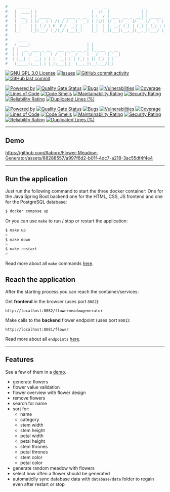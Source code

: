 ````bash
#    ______ _                          __  __                _                
#   |  ____| |                        |  \/  |              | |               
#   | |__  | | _____      _____ _ __  | \  / | ___  __ _  __| | _____      __ 
#   |  __| | |/ _ \ \ /\ / / _ \ '__| | |\/| |/ _ \/ _` |/ _` |/ _ \ \ /\ / / 
#   | |    | | (_) \ V  V /  __/ |    | |  | |  __/ (_| | (_| | (_) \ V  V /  
#   |_|    |_|\___/ \_/\_/ \___|_|    |_|  |_|\___|\__,_|\__,_|\___/ \_/\_/                                        
#
#    _____                           _             
#   / ____|                         | |            
#  | |  __  ___ _ __   ___ _ __ __ _| |_ ___  _ __ 
#  | | |_ |/ _ | '_ \ / _ | '__/ _` | __/ _ \| '__|
#  | |__| |  __| | | |  __| | | (_| | || (_) | |   
#   \_____|\___|_| |_|\___|_|  \__,_|\__\___/|_|                                                      
````
    
                                                                                                                                                                                                                                                      

[![GNU GPL 3.0 License](https://img.shields.io/badge/license-MIT-brightgreen.svg)](https://github.com/Raboro/Flower-Meadow-Generator/blob/main/LICENSE)
[![Issues](https://img.shields.io/github/issues/Raboro/Flower-Meadow-Generator.svg)](https://github.com/Raboro/Flower-Meadow-Generator/issues)
[![GitHub commit activity](https://img.shields.io/github/commit-activity/y/Raboro/Flower-Meadow-Generator)](https://github.com/Raboro/Flower-Meadow-Generator)
[![GitHub last commit](https://img.shields.io/github/last-commit/Raboro/Flower-Meadow-Generator)](https://github.com/Raboro/Flower-Meadow-Generator)

[![Powered by](https://img.shields.io/badge/powered%20by%20java-orange.svg?logo=OpenJDK&logoColor=white)]()
[![Quality Gate Status](https://sonarcloud.io/api/project_badges/measure?project=raboro_Flower-Meadow-Generator_Backend&metric=alert_status)](https://sonarcloud.io/summary/new_code?id=raboro_Flower-Meadow-Generator_Backend)
[![Bugs](https://sonarcloud.io/api/project_badges/measure?project=raboro_Flower-Meadow-Generator_Backend&metric=bugs)](https://sonarcloud.io/summary/new_code?id=raboro_Flower-Meadow-Generator_Backend)
[![Vulnerabilities](https://sonarcloud.io/api/project_badges/measure?project=raboro_Flower-Meadow-Generator_Backend&metric=vulnerabilities)](https://sonarcloud.io/summary/new_code?id=raboro_Flower-Meadow-Generator_Backend)
[![Coverage](https://sonarcloud.io/api/project_badges/measure?project=raboro_Flower-Meadow-Generator_Backend&metric=coverage)](https://sonarcloud.io/summary/new_code?id=raboro_Flower-Meadow-Generator_Backend)
[![Lines of Code](https://sonarcloud.io/api/project_badges/measure?project=raboro_Flower-Meadow-Generator_Backend&metric=ncloc)](https://sonarcloud.io/summary/new_code?id=raboro_Flower-Meadow-Generator_Backend)
[![Code Smells](https://sonarcloud.io/api/project_badges/measure?project=raboro_Flower-Meadow-Generator_Backend&metric=code_smells)](https://sonarcloud.io/summary/new_code?id=raboro_Flower-Meadow-Generator_Backend)
[![Maintainability Rating](https://sonarcloud.io/api/project_badges/measure?project=raboro_Flower-Meadow-Generator_Backend&metric=sqale_rating)](https://sonarcloud.io/summary/new_code?id=raboro_Flower-Meadow-Generator_Backend)
[![Security Rating](https://sonarcloud.io/api/project_badges/measure?project=raboro_Flower-Meadow-Generator_Backend&metric=security_rating)](https://sonarcloud.io/summary/new_code?id=raboro_Flower-Meadow-Generator_Backend)
[![Reliability Rating](https://sonarcloud.io/api/project_badges/measure?project=raboro_Flower-Meadow-Generator_Backend&metric=reliability_rating)](https://sonarcloud.io/summary/new_code?id=raboro_Flower-Meadow-Generator_Backend)
[![Duplicated Lines (%)](https://sonarcloud.io/api/project_badges/measure?project=raboro_Flower-Meadow-Generator_Backend&metric=duplicated_lines_density)](https://sonarcloud.io/summary/new_code?id=raboro_Flower-Meadow-Generator_Backend)

[![Powered by](https://img.shields.io/badge/powered%20by%20javascript-black.svg?logo=Javascript&logoColor=yellow)]()
[![Quality Gate Status](https://sonarcloud.io/api/project_badges/measure?project=raboro_Flower-Meadow-Generator_Frontend&metric=alert_status)](https://sonarcloud.io/summary/new_code?id=raboro_Flower-Meadow-Generator_Frontend)
[![Bugs](https://sonarcloud.io/api/project_badges/measure?project=raboro_Flower-Meadow-Generator_Frontend&metric=bugs)](https://sonarcloud.io/summary/new_code?id=raboro_Flower-Meadow-Generator_Frontend)
[![Vulnerabilities](https://sonarcloud.io/api/project_badges/measure?project=raboro_Flower-Meadow-Generator_Frontend&metric=vulnerabilities)](https://sonarcloud.io/summary/new_code?id=raboro_Flower-Meadow-Generator_Frontend)
[![Coverage](https://sonarcloud.io/api/project_badges/measure?project=raboro_Flower-Meadow-Generator_Frontend&metric=coverage)](https://sonarcloud.io/summary/new_code?id=raboro_Flower-Meadow-Generator_Frontend)
[![Lines of Code](https://sonarcloud.io/api/project_badges/measure?project=raboro_Flower-Meadow-Generator_Frontend&metric=ncloc)](https://sonarcloud.io/summary/new_code?id=raboro_Flower-Meadow-Generator_Frontend)
[![Code Smells](https://sonarcloud.io/api/project_badges/measure?project=raboro_Flower-Meadow-Generator_Frontend&metric=code_smells)](https://sonarcloud.io/summary/new_code?id=raboro_Flower-Meadow-Generator_Frontend)
[![Maintainability Rating](https://sonarcloud.io/api/project_badges/measure?project=raboro_Flower-Meadow-Generator_Frontend&metric=sqale_rating)](https://sonarcloud.io/summary/new_code?id=raboro_Flower-Meadow-Generator_Frontend)
[![Security Rating](https://sonarcloud.io/api/project_badges/measure?project=raboro_Flower-Meadow-Generator_Frontend&metric=security_rating)](https://sonarcloud.io/summary/new_code?id=raboro_Flower-Meadow-Generator_Frontend)
[![Reliability Rating](https://sonarcloud.io/api/project_badges/measure?project=raboro_Flower-Meadow-Generator_Frontend&metric=reliability_rating)](https://sonarcloud.io/summary/new_code?id=raboro_Flower-Meadow-Generator_Frontend)
[![Duplicated Lines (%)](https://sonarcloud.io/api/project_badges/measure?project=raboro_Flower-Meadow-Generator_Frontend&metric=duplicated_lines_density)](https://sonarcloud.io/summary/new_code?id=raboro_Flower-Meadow-Generator_Frontend)

---
## Demo

https://github.com/Raboro/Flower-Meadow-Generator/assets/88288557/a997f6d2-b01f-4dc7-a218-3ac55df4f4e4

---
## Run the application

Just run the following command to start the three docker container: One for the Java Spring Boot backend one for the HTML, CSS, JS frontend and one for the PostgreSQL database:
````bash
$ docker compose up
````

Or you can use ``make`` to run / stop or restart the application:
````bash
$ make up
>
$ make down
>
$ make restart
>
````

Read more about all `make` commands [here](https://github.com/Raboro/Flower-Meadow-Generator/blob/main/documentation/makefile.md).

## Reach the application

After the starting process you can reach the container/services: <br>

Get **frontend** in the browser (uses port ``8082``):
````
http://localhost:8082/flowermeadowgenerator
````

Make calls to the **backend** flower endpoint (uses port ``8081``):
````
http://localhost:8081/flower
````

Read more about all `endpoints` [here](https://github.com/Raboro/Flower-Meadow-Generator/blob/main/documentation/endpoints.md).

---

## Features

See a few of them in a [demo](https://github.com/Raboro/Flower-Meadow-Generator/blob/main/documentation/features.md).

- generate flowers
- flower value validation
- flower overview with flower design
- remove flowers
- search for name
- sort for:
  - name
  - category
  - stem width
  - stem height
  - petal width
  - petal height
  - stem thrones
  - petal thrones
  - stem color
  - petal color
- generate random meadow with flowers
- select how often a flower should be generated
- automaticlly sync database data with `database/data` folder to regain even after restart or stop
